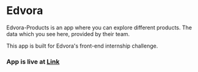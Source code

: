 # Edvora
Edvora-Products is an app where you can explore different products. The data which you see here, provided by their team. 

This app is built for Edvora's front-end internship challenge.

### App is live at [Link](https://edvora-assessment-three.vercel.app/)